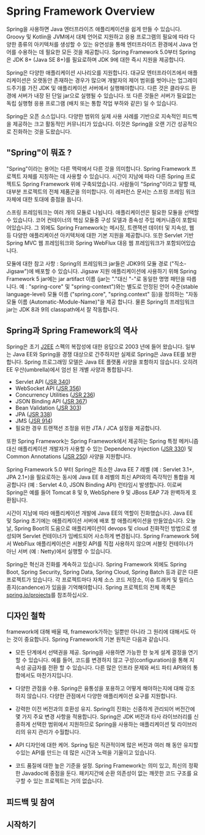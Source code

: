 # Spring Framework Overview
Spring을 사용하면 Java 엔터프라이즈 애플리케이션을 쉽게 만들 수 있습니다. Groovy 및 Kotlin을 JVM에서 대체 언어로 지원하고 응용 프로그램의 필요에 따라 다양한 종류의 아키텍처를 생성할 수 있는 유연성을 통해 엔터프라이즈 환경에서 Java 언어를 수용하는 데 필요한 모든 것을 제공합니다. Spring Framework 5.0부터 Spring은 JDK 8+ (Java SE 8+)를 필요로하며 JDK 9에 대한 즉시 지원을 제공합니다.

Spring은 다양한 애플리케이션 시나리오를 지원합니다. 대규모 엔터프라이즈에서 애플리케이션은 오랫동안 존재하는 경우가 많으며 개발자의 제어 범위를 벗어나는 업그레이드주기를 가진 JDK 및 애플리케이션 서버에서 실행해야합니다. 다른 것은 클라우드 환경에 서버가 내장 된 단일 jar으로 실행될 수 있습니다. 또 다른 것들은 서버가 필요없는 독립 실행형 응용 프로그램 (배치 또는 통합 작업 부하와 같은) 일 수 있습니다.

Spring은 오픈 소스입니다. 다양한 범위의 실제 사용 사례를 기반으로 지속적인 피드백을 제공하는 크고 활동적인 커뮤니티가 있습니다. 이것은 Spring을 오랜 기간 성공적으로 진화하는 것을 도왔습니다.

## "Spring"이 뭐죠 ?
"Spring"이라는 용어는 다른 맥락에서 다른 것을 의미합니다. Spring Framework 프로젝트 자체를 지칭하는 데 사용할 수 있습니다. 시간이 지남에 따라 다른 Spring 프로젝트도 Spring Framework 위에 구축되었습니다. 사람들이 "Spring"이라고 말할 때, 대부분 프로젝트의 전체 제품군을 의미합니다. 이 레퍼런스 문서는 스프링 프레임 워크 자체에 대한 토대에 중점을 둡니다.

스프링 프레임워크는 여러 개의 모듈로 나뉩니다. 애플리케이션은 필요한 모듈을 선택할 수 있습니다. 코어 컨테이너의 핵심 모듈중 구성 모델과 종속성 주입 메커니즘이 포함되어있습니다. 그 외에도 Spring Framework는 메시징, 트랜잭션 데이터 및 지속성, 웹 등 다양한 애플리케이션 아키텍처에 대한 기본 지원을 제공합니다. 또한 Servlet 기반 Spring MVC 웹 프레임워크와 Spring WebFlux 대응 웹 프레임워크가 포함되어있습니다.

모듈에 대한 참고 사항 : Spring의 프레임워크 jar들은 JDK9의 모듈 경로 ("직소-Jigsaw")에 배포할 수 있습니다. Jigsaw 지원 애플리케이션에 사용하기 위해 Spring Framework 5 jar에는 jar artifact 이름 (jar는 "."대신 "-"로 동일한 명명 패턴을 따릅니다. 예 : "spring-core" 및 "spring-context")와는 별도로 안정된 언어 수준(stable language-level) 모듈 이름 ("spring.core", "spring.context" 등)을 정의하는 "자동 모듈 이름 (Automatic-Module-Name)"을 제공 합니다. 물론 Spring의 프레임워크 jar는 JDK 8과 9의 classpath에서 잘 작동합니다.

## Spring과 Spring Framework의 역사

Spring은 초기 [J2EE](https://en.wikipedia.org/wiki/Java_Platform,_Enterprise_Edition) 스펙의 복잡성에 대한 응답으로 2003 년에 들어 왔습니다. 일부는 Java EE와 Spring을 경쟁 대상으로 간주하지만 실제로 Spring은 Java EE를 보완합니다. Spring 프로그래밍 모델은 Java EE 플랫폼 사양을 포함하지 않습니다. 오히려 EE 우산(umbrella)에서 엄선 된 개별 사양과 통합됩니다.

* Servlet API ([JSR 340](https://jcp.org/en/jsr/detail?id=340))
* WebSocket API ([JSR 356](https://www.jcp.org/en/jsr/detail?id=356))
* Concurrency Utilities ([JSR 236](https://www.jcp.org/en/jsr/detail?id=236))
* JSON Binding API ([JSR 367](https://jcp.org/en/jsr/detail?id=367))
* Bean Validation ([JSR 303](https://jcp.org/en/jsr/detail?id=303))
* JPA ([JSR 338](https://jcp.org/en/jsr/detail?id=338))
* JMS ([JSR 914](https://jcp.org/en/jsr/detail?id=914))
* 필요한 경우 트랜잭션 조정을 위한 JTA / JCA 설정을 제공합니다.

또한 Spring Framework는 Spring Framework에서 제공하는 Spring 특정 메커니즘 대신 애플리케이션 개발자가 사용할 수 있는 Dependency Injection ([JSR 330](https://www.jcp.org/en/jsr/detail?id=330)) 및 Common Annotations ([JSR 250](https://jcp.org/en/jsr/detail?id=250)) 사양을 지원합니다.

Spring Framework 5.0 부터 Spring은 최소한 Java EE 7 레벨 (예 : Servlet 3.1+, JPA 2.1+)을 필요로하는 동시에 Java EE 8 레벨의 최신 API와의 즉각적인 통합을 제공합니다 (예 : Servlet 4.0, JSON Binding API) 런타임시 발생합니다. 이로써 Spring은 예를 들어 Tomcat 8 및 9, WebSphere 9 및 JBoss EAP 7과 완벽하게 호환됩니다.

시간이 지남에 따라 애플리케이션 개발에 Java EE의 역할이 진화했습니다. Java EE 및 Spring 초기에는 애플리케이션 서버에 배포 할 애플리케이션을 만들었습니다. 오늘날, Spring Boot의 도움으로 애플리케이션이 devops 및 cloud 친화적인 방법으로 생성되며 Servlet 컨테이너가 임베드되어 사소하게 변경됩니다. Spring Framework 5에서 WebFlux 애플리케이션은 서블릿 API를 직접 사용하지 않으며 서블릿 컨테이너가 아닌 서버 (예 : Netty)에서 실행할 수 있습니다.

Spring은 혁신과 진화를 계속하고 있습니다. Spring Framework 외에도 Spring Boot, Spring Security, Spring Data, Spring Cloud, Spring Batch 등과 같은 다른 프로젝트가 있습니다. 각 프로젝트마다 자체 소스 코드 저장소, 이슈 트래커 및 릴리스 종지(candence)가 있음을 기억해야합니다. Spring 프로젝트의 전체 목록은 [spring.io/projects](https://spring.io/projects)를 참조하십시오.

## 디자인 철학

framework에 대해 배울 때, framework가하는 일뿐만 아니라 그 원리에 대해서도 아는 것이 중요합니다. Spring Framework의 기본 원칙은 다음과 같습니다.

* 모든 단계에서 선택권을 제공. Spring을 사용하면 가능한 한 늦게 설계 결정을 연기 할 수 있습니다. 예를 들어, 코드를 변경하지 않고 구성(configuration)을 통해 지속성 공급자를 전환 할 수 있습니다. 다른 많은 인프라 문제와 써드 파티 API와의 통합에서도 마찬가지입니다.

* 다양한 관점을 수용. Spring은 융통성을 포용하고 어떻게 해야하는지에 대해 강조하지 않습니다. 다양한 관점에서 다양한 애플리케이션 요구를 지원합니다.

* 강력한 이전 버전과의 호환성 유지. Spring의 진화는 신중하게 관리되어 버전간에 몇 가지 주요 변경 사항을 적용합니다. Spring은 JDK 버전과 타사 라이브러리를 신중하게 선택한 범위에서 지원하므로 Spring을 사용하는 애플리케이션 및 라이브러리의 유지 관리가 수월합니다.

* API 디자인에 대한 케어. Spring 팀은 직관적이며 많은 버전과 여러 해 동안 유지할 수있는 API를 만드는 데 많은 시간과 노력을 기울이고 있습니다.

* 코드 품질에 대한 높은 기준을 설정. Spring Framework는 의미 있고, 최신의 정확한 Javadoc에 중점을 둔다. 패키지간에 순환 의존성이 없는 깨끗한 코드 구조를 요구할 수 있는 프로젝트는 거의 없습니다.

## 피드백 및 참여

## 시작하기
